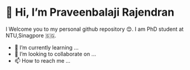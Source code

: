 # :battery: Hi, I’m Praveenbalaji Rajendran
I Welcome you to my personal github repository :blush:. I am PhD student at NTU,Sinagpore :singapore:.

- 🌱 I’m currently learning ...
- 💞️ I’m looking to collaborate on ...
- 📫 How to reach me ...

<!---
R-P-B/R-P-B is a ✨ special ✨ repository because its `README.md` (this file) appears on your GitHub profile.
You can click the Preview link to take a look at your changes.
--->
